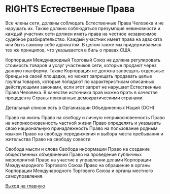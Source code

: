# RIGHTS Естественные Права
Все члены сети, должны соблюдать Естественные Права Человека и не нарушать их. 
Также должно соблюдаться презумпция невиновности и каждый участник сети должен иметь права на честное независимое 
судебное разбирательство. 
Каждый участник имеет права на адвоката или быть самому себе адвокатом.
В целом также мы придерживаемся тех же принципов, что указывается в биль о правах США.
 
Корпорация Международный Торговый Союз не должна регулировать стоимость товаров и услуг участников сети, которые 
продают через данную платформу. 
Также Корпорация не должна запрещать отдельные бренды на своей площадке, но может 
запрещать продавать целые группы товаров, которые попадают по характеристикам описанных действующими законами, если 
этот запрет не нарушает Естественные Права Человека. В качестве источника прав можно брать 
в качестве прецедента Страны признанные демократическими странами.  

Детальный список есть в Организации Объединенных Наций (ООН)

Право на жизнь
Право на свободу и личную неприкосновенность
Право на неприкосновенность частной жизни
Право определять и указывать свою национальную принадлежность
Право на пользование родным языком
Право на свободу передвижения и выбора места пребывания и жительства
Право на свободу совести

Свобода мысли и слова
Свобода информации
Право на создание общественных объединений
Право на проведение публичных мероприятий
Право на участие в управлении делами Корпорации Международного Торгового Союза
Право на обращение в органы Корпорации Международного Торгового Союза и органы местного самоуправления.


[Выход на главную](../documentation/documentationRus.md)
